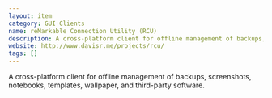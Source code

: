 ```yaml
---
layout: item
category: GUI Clients
name: reMarkable Connection Utility (RCU)
description: A cross-platform client for offline management of backups, screenshots, notebooks, templates, wallpaper, and third-party software.
website: http://www.davisr.me/projects/rcu/
tags: []
---
```


A cross-platform client for offline management of backups, screenshots, notebooks, templates, wallpaper, and third-party software.
